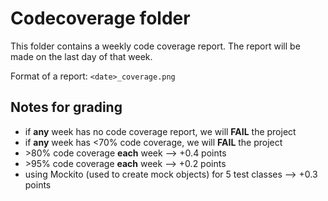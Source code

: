# Codecoverage folder

This folder contains a weekly code coverage report. The report will be made on the last day of that week.  

Format of a report: `<date>_coverage.png`

## Notes for grading
* if **any** week has no code coverage report, we will **FAIL** the project
* if **any** week has <70% code coverage, we will **FAIL** the project
* \>80% code coverage **each** week --> +0.4 points
* \>95% code coverage **each** week --> +0.2 points
* using Mockito (used to create mock objects) for 5 test classes --> +0.3 points
